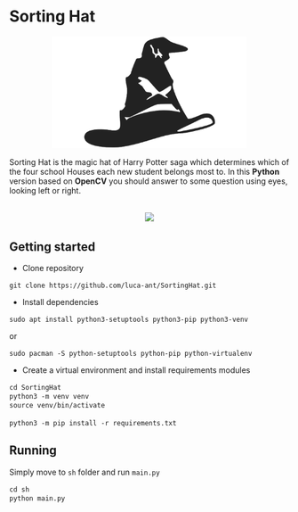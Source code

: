 # Sorting Hat

<p align="center">
  <img width=350px src="https://github.com/luca-ant/SortingHat/blob/master/sh/resources/sorting_hat.png">
</p>
Sorting Hat is the magic hat of Harry Potter saga which determines which of the four school Houses each new student belongs most to. In this <b>Python</b> version based on <b>OpenCV</b> you should answer to some question using eyes, looking left or right.
<br />
<br />
<p align="center">
  <img width=1024px src="https://github.com/luca-ant/SortingHat/blob/master/videos/sorting_hat.gif">
</p>

## Getting started

* Clone repository
```
git clone https://github.com/luca-ant/SortingHat.git
```

* Install dependencies
```
sudo apt install python3-setuptools python3-pip python3-venv
```
or
```
sudo pacman -S python-setuptools python-pip python-virtualenv
```

* Create a virtual environment and install requirements modules
```
cd SortingHat
python3 -m venv venv
source venv/bin/activate

python3 -m pip install -r requirements.txt
```

## Running

Simply move to `sh` folder and run `main.py`

```
cd sh
python main.py
```
